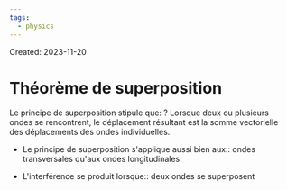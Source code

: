 ```yaml
---
tags:
  - physics
---
```

Created: 2023-11-20

# Théorème de superposition

Le principe de superposition stipule que:
?
Lorsque deux ou plusieurs ondes se rencontrent, le déplacement résultant est la somme vectorielle des déplacements des ondes individuelles.
<!--SR:!2024-02-08,14,130-->

- Le principe de superposition s'applique aussi bien aux:: ondes transversales qu'aux ondes longitudinales.
<!--SR:!2024-03-19,73,248-->
- L'interférence se produit lorsque:: deux ondes se superposent
<!--SR:!2024-06-04,119,250-->

